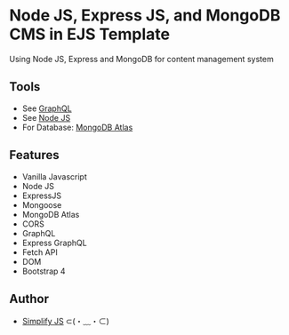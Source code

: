 # Node JS, Express JS, and MongoDB CMS in EJS Template 
 Using Node JS, Express and MongoDB for content management system
 
## Tools
- See [GraphQL](https://graphql.org/)
- See [Node JS](https://nodejs.org/en/)
- For Database: [MongoDB Atlas](https://www.mongodb.com/cloud/atlas)

## Features
- Vanilla Javascript
- Node JS
- ExpressJS
- Mongoose
- MongoDB Atlas
- CORS
- GraphQL
- Express GraphQL
- Fetch API
- DOM
- Bootstrap 4


## Author
* [Simplify JS](http://simplifyjs.com) ⊂(・﹏・⊂)
